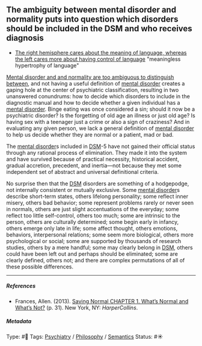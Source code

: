 ## The ambiguity between mental disorder and normality puts into question which disorders should be included in the DSM and who receives diagnosis

* [The right hemisphere cares about the meaning of language, whereas the left cares more about having control of language](The%20right%20hemisphere%20cares%20about%20the%20meaning%20of%20language,%20whereas%20the%20left%20cares%20more%20about%20having%20control%20of%20language.md) "meaningless hypertrophy of language"

[Mental disorder and and normality are too ambiguous to distinguish between](Mental%20disorder%20and%20and%20normality%20are%20too%20ambiguous%20to%20distinguish%20between.md), and not having a useful definition of [mental disorder]() creates a gaping hole at the center of psychiatric classification, resulting in two unanswered conundrums: how to decide which disorders to include in the diagnostic manual and how to decide whether a given individual has a [mental disorder](). Binge eating was once considered a sin; should it now be a psychiatric disorder? Is the forgetting of old age an illness or just old age? Is having sex with a teenager just a crime or also a sign of craziness? And in evaluating any given person, we lack a general definition of [mental disorder]() to help us decide whether they are normal or a patient, mad or bad.

The [mental disorder]()s included in [DSM]()-5 have not gained their official status through any rational process of elimination. They made it into the system and have survived because of practical necessity, historical accident, gradual accretion, precedent, and inertia—not because they met some independent set of abstract and universal definitional criteria.

No surprise then that the [DSM]() disorders are something of a hodgepodge, not internally consistent or mutually exclusive. Some [mental disorder]()s describe short-term states, others lifelong personality; some reflect inner misery, others bad behavior; some represent problems rarely or never seen in normals, others are just slight accentuations of the everyday; some reflect too little self-control, others too much; some are intrinsic to the person, others are culturally determined; some begin early in infancy, others emerge only late in life; some affect thought, others emotions, behaviors, interpersonal relations; some seem more biological, others more psychological or social; some are supported by thousands of research studies, others by a mere handful; some may clearly belong in [DSM](), others could have been left out and perhaps should be eliminated; some are clearly defined, others not; and there are complex permutations of all of these possible differences.

---

##### References

* Frances, Allen. (2013). [Saving Normal CHAPTER 1. What’s Normal and What’s Not?](Saving%20Normal%20CHAPTER%201.%20What%E2%80%99s%20Normal%20and%20What%E2%80%99s%20Not%3F.md) (p. 31). New York, NY: *HarperCollins*.

##### Metadata

Type: #🔴 
Tags: [Psychiatry](Psychiatry.md) / [Philosophy](Philosophy.md) / [Semantics](Semantics.md)
Status: #☀️ 
